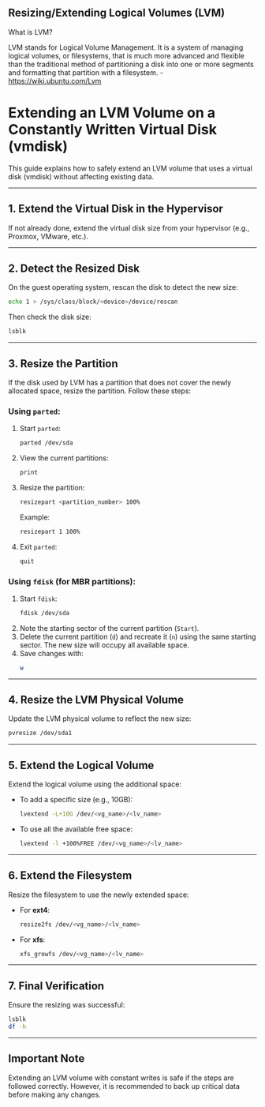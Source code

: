 ## Resizing/Extending Logical Volumes (LVM)
What is LVM?

LVM stands for Logical Volume Management. It is a system of managing logical volumes, or filesystems, that is much more advanced and flexible than the traditional method of partitioning a disk into one or more segments and formatting that partition with a filesystem. - https://wiki.ubuntu.com/Lvm

# Extending an LVM Volume on a Constantly Written Virtual Disk (vmdisk)

This guide explains how to safely extend an LVM volume that uses a virtual disk (vmdisk) without affecting existing data.

---

## 1. Extend the Virtual Disk in the Hypervisor
If not already done, extend the virtual disk size from your hypervisor (e.g., Proxmox, VMware, etc.).

---

## 2. Detect the Resized Disk
On the guest operating system, rescan the disk to detect the new size:

```bash
echo 1 > /sys/class/block/<device>/device/rescan
```

Then check the disk size:

```bash
lsblk
```

---

## 3. Resize the Partition
If the disk used by LVM has a partition that does not cover the newly allocated space, resize the partition. Follow these steps:

### Using `parted`:
1. Start `parted`:
    ```bash
    parted /dev/sda
    ```
2. View the current partitions:
    ```bash
    print
    ```
3. Resize the partition:
    ```bash
    resizepart <partition_number> 100%
    ```
    Example:
    ```bash
    resizepart 1 100%
    ```
4. Exit `parted`:
    ```bash
    quit
    ```

### Using `fdisk` (for MBR partitions):
1. Start `fdisk`:
    ```bash
    fdisk /dev/sda
    ```
2. Note the starting sector of the current partition (`Start`).
3. Delete the current partition (`d`) and recreate it (`n`) using the same starting sector. The new size will occupy all available space.
4. Save changes with:
    ```bash
    w
    ```

---

## 4. Resize the LVM Physical Volume
Update the LVM physical volume to reflect the new size:

```bash
pvresize /dev/sda1
```

---

## 5. Extend the Logical Volume
Extend the logical volume using the additional space:

- To add a specific size (e.g., 10GB):
    ```bash
    lvextend -L+10G /dev/<vg_name>/<lv_name>
    ```

- To use all the available free space:
    ```bash
    lvextend -l +100%FREE /dev/<vg_name>/<lv_name>
    ```

---

## 6. Extend the Filesystem
Resize the filesystem to use the newly extended space:

- For **ext4**:
    ```bash
    resize2fs /dev/<vg_name>/<lv_name>
    ```

- For **xfs**:
    ```bash
    xfs_growfs /dev/<vg_name>/<lv_name>
    ```

---

## 7. Final Verification
Ensure the resizing was successful:

```bash
lsblk
df -h
```

---

## Important Note
Extending an LVM volume with constant writes is safe if the steps are followed correctly. However, it is recommended to back up critical data before making any changes.